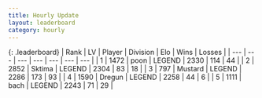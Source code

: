 ```yaml
---
title: Hourly Update
layout: leaderboard
category: hourly
---
```


{: .leaderboard}
| Rank | LV | Player | Division | Elo | Wins | Losses |
| --- | --- | --- | --- | --- | --- | --- |
| <span data-change="0">1</span> | 1472 | <span title="ID: 540690">poon</span> | LEGEND | <span data-change="0">2330</span> | <span data-change="0">114</span> | <span data-change="0">44</span> |
| <span data-change="0">2</span> | 2852 | <span title="ID: 353063">Sktima</span> | LEGEND | <span data-change="16">2304</span> | <span data-change="8">83</span> | <span data-change="1">18</span> |
| <span data-change="0">3</span> | 797 | <span title="ID: 611082">Mustard</span> | LEGEND | <span data-change="0">2286</span> | <span data-change="0">173</span> | <span data-change="0">93</span> |
| <span data-change="0">4</span> | 1590 | <span title="ID: 337810">Dregun</span> | LEGEND | <span data-change="0">2258</span> | <span data-change="0">44</span> | <span data-change="0">6</span> |
| <span data-change="0">5</span> | 1111 | <span title="ID: 281795">bach</span> | LEGEND | <span data-change="0">2243</span> | <span data-change="0">71</span> | <span data-change="0">29</span> |